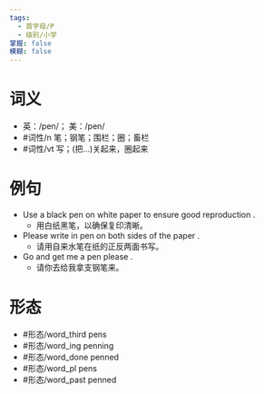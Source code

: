 ```yaml
---
tags:
  - 首字母/P
  - 级别/小学
掌握: false
模糊: false
---
```

# 词义
- 英：/pen/； 美：/pen/
- #词性/n  笔；钢笔；围栏；圈；畜栏
- #词性/vt  写；(把…)关起来，圈起来
# 例句
- Use a black pen on white paper to ensure good reproduction .
	- 用白纸黑笔，以确保复印清晰。
- Please write in pen on both sides of the paper .
	- 请用自来水笔在纸的正反两面书写。
- Go and get me a pen please .
	- 请你去给我拿支钢笔来。
# 形态
- #形态/word_third pens
- #形态/word_ing penning
- #形态/word_done penned
- #形态/word_pl pens
- #形态/word_past penned
